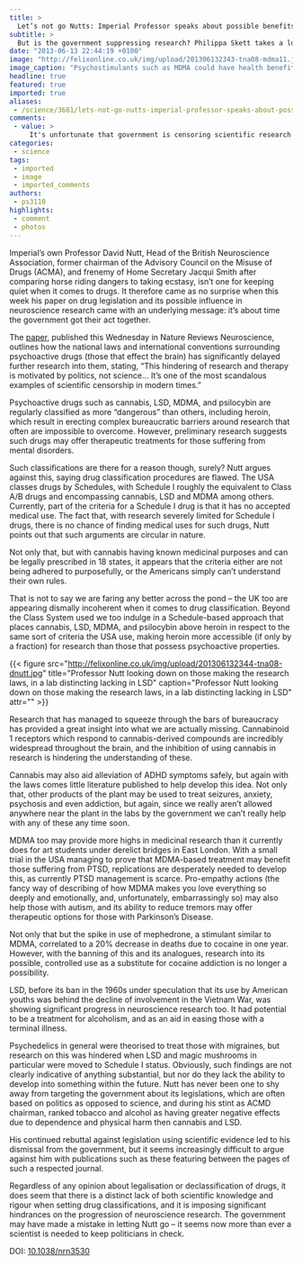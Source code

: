 ```yaml
---
title: >
  Let’s not go Nutts: Imperial Professor speaks about possible benefits of illegal psychoactive drugs
subtitle: >
  But is the government suppressing research? Philippa Skett takes a look at Nutt’s latest paper
date: "2013-06-13 22:44:19 +0100"
image: "http://felixonline.co.uk/img/upload/201306132343-tna08-mdma11.jpg"
image_caption: "Psychostimulants such as MDMA could have health benefits, if we were actually trusted with these in "
headline: true
featured: true
imported: true
aliases:
 - /science/3681/lets-not-go-nutts-imperial-professor-speaks-about-possible-benefits-of-illegal-psychoactive-drugs
comments:
 - value: >
     It's unfortunate that government is censoring scientific research when it goes against their agenda. ,Psychoactive D? I hear there's a pill for that...,I believe author is referring to mephedrone, not methedrone <br> <br>http://en.wikipedia.org/wiki/Methedrone <br> <br>http://en.wikipedia.org/wiki/Mephedrone <br> <br>These are 2 chemically distinct substances.,Christopher Mayhew, for many years an MP, and from 1981 after life peerage, becoming Liberal spokesman for Defence in the House of Lords, in 1955 took Mescaline in an experiment with his old mate Humphrey Osmond as observer and guide, described the experience some 30 years later as ''THE MOST INTERESTING THING I HAVE EVER DONE'', is anybody listening here, Christopher Mayhew was not some crystal worshipper crawling around a forest for gods sake! THE MOST INTERESTING THING I HAVE EVER DONE; now that in my book, is one bloody incredible statement. Can someone please convince Mr Cameron to volunteer to be the subject of such an experiment, shall we say 30mg Psilocybin, or 2
categories:
 - science
tags:
 - imported
 - image
 - imported_comments
authors:
 - ps3110
highlights:
 - comment
 - photos
---
```


Imperial’s own Professor David Nutt, Head of the British Neuroscience Association, former chairman of the Advisory Council on the Misuse of Drugs (ACMA), and frenemy of Home Secretary Jacqui Smith after comparing horse riding dangers to taking ecstasy, isn’t one for keeping quiet when it comes to drugs. It therefore came as no surprise when this week his paper on drug legislation and its possible influence in neuroscience research came with an underlying message: it’s about time the government got their act together.

The [paper](http://www.nature.com/nrn/journal/vaop/ncurrent/full/nrn3530.html), published this Wednesday in Nature Reviews Neuroscience, outlines how the national laws and international conventions surrounding psychoactive drugs (those that effect the brain) has significantly delayed further research into them, stating, “This hindering of research and therapy is motivated by politics, not science... It’s one of the most scandalous examples of scientific censorship in modern times.”

Psychoactive drugs such as cannabis, LSD, MDMA, and psilocybin are regularly classified as more “dangerous” than others, including heroin, which result in erecting complex bureaucratic barriers around research that often are impossible to overcome. However, preliminary research suggests such drugs may offer therapeutic treatments for those suffering from mental disorders.

Such classifications are there for a reason though, surely? Nutt argues against this, saying drug classification procedures are flawed. The USA classes drugs by Schedules, with Schedule I roughly the equivalent to Class A/B drugs and encompassing cannabis, LSD and MDMA among others.
 Currently, part of the criteria for a Schedule I drug is that it has no accepted medical use. The fact that, with research severely limited for Schedule I drugs, there is no chance of finding medical uses for such drugs, Nutt points out that such arguments are circular in nature.

Not only that, but with cannabis having known medicinal purposes and can be legally prescribed in 18 states, it appears that the criteria either are not being adhered to purposefully, or the Americans simply can’t understand their own rules.

That is not to say we are faring any better across the pond – the UK too are appearing dismally incoherent when it comes to drug classification. Beyond the Class System used we too indulge in a Schedule-based approach that places cannabis, LSD, MDMA, and psilocybin above heroin in respect to the same sort of criteria the USA use, making heroin more accessible (if only by a fraction) for research than those that possess psychoactive properties.

{{< figure src="http://felixonline.co.uk/img/upload/201306132344-tna08-dnutt.jpg" title="Professor Nutt looking down on those making the research laws, in a lab distincting lacking in LSD" caption="Professor Nutt looking down on those making the research laws, in a lab distincting lacking in LSD" attr="" >}}

Research that has managed to squeeze through the bars of bureaucracy has provided a great insight into what we are actually missing. Cannabinoid 1 receptors which respond to cannabis-derived compounds are incredibly widespread throughout the brain, and the inhibition of using cannabis in research is hindering the understanding of these.

Cannabis may also aid alleviation of ADHD symptoms safely, but again with the laws comes little literature published to help develop this idea. Not only that, other products of the plant may be used to treat seizures, anxiety, psychosis and even addiction, but again, since we really aren’t allowed anywhere near the plant in the labs by the government we can’t really help with any of these any time soon.

MDMA too may provide more highs in medicinal research than it currently does for art students under derelict bridges in East London. With a small trial in the USA managing to prove that MDMA-based treatment may benefit those suffering from PTSD, replications are desperately needed to develop this, as currently PTSD management is scarce. Pro-empathy actions (the fancy way of describing of how MDMA makes you love everything so deeply and emotionally, and, unfortunately, embarrassingly so) may also help those with autism, and its ability to reduce tremors may offer therapeutic options for those with Parkinson’s Disease.

Not only that but the spike in use of mephedrone, a stimulant similar to MDMA, correlated to a 20% decrease in deaths due to cocaine in one year. However, with the banning of this and its analogues, research into its possible, controlled use as a substitute for cocaine addiction is no longer a possibility.

LSD, before its ban in the 1960s under speculation that its use by American youths was behind the decline of involvement in the Vietnam War, was showing significant progress in neuroscience research too. It had potential to be a treatment for alcoholism, and as an aid in easing those with a terminal illness.

Psychedelics in general were theorised to treat those with migraines, but research on this was hindered when LSD and magic mushrooms in particular were moved to Schedule I status.
 Obviously, such findings are not clearly indicative of anything substantial, but nor do they lack the ability to develop into something within the future. Nutt has never been one to shy away from targeting the government about its legislations, which are often based on politics as opposed to science, and during his stint as ACMD chairman, ranked tobacco and alcohol as having greater negative effects due to dependence and physical harm then cannabis and LSD.

His continued rebuttal against legislation using scientific evidence led to his dismissal from the government, but it seems increasingly difficult to argue against him with publications such as these featuring between the pages of such a respected journal.

Regardless of any opinion about legalisation or declassification of drugs, it does seem that there is a distinct lack of both scientific knowledge and rigour when setting drug classifications, and it is imposing significant hindrances on the progression of neuroscience research. The government may have made a mistake in letting Nutt go – it seems now more than ever a scientist is needed to keep politicians in check.

DOI: [10.1038/nrn3530](http://www.nature.com/nrn/journal/vaop/ncurrent/full/nrn3530.html)

